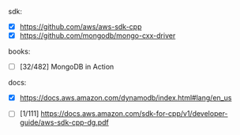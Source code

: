 
sdk:

- [x] https://github.com/aws/aws-sdk-cpp
- [x] https://github.com/mongodb/mongo-cxx-driver

books:

-  [ ] [32/482] MongoDB in Action

docs:

- [x] https://docs.aws.amazon.com/dynamodb/index.html#lang/en_us

- [ ] [1/111] https://docs.aws.amazon.com/sdk-for-cpp/v1/developer-guide/aws-sdk-cpp-dg.pdf
